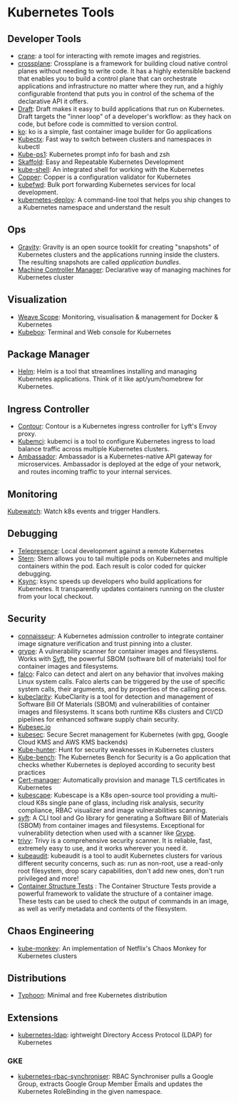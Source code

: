 # Kubernetes Tools

## Developer Tools
- [crane](https://github.com/google/go-containerregistry/tree/main/cmd/crane): a tool for interacting with remote images and registries.
- [crossplane](https://github.com/crossplane/crossplane): Crossplane is a framework for building cloud native control planes without needing to write code. It has a highly extensible backend that enables you to build a control plane that can orchestrate applications and infrastructure no matter where they run, and a highly configurable frontend that puts you in control of the schema of the declarative API it offers.
- [Draft](https://github.com/Azure/draft): Draft makes it easy to build applications that run on Kubernetes. Draft targets the "inner loop" of a developer's workflow: as they hack on code, but before code is committed to version control.
- [ko](https://github.com/ko-build/ko): ko is a simple, fast container image builder for Go applications
- [Kubectx](https://github.com/ahmetb/kubectx): Fast way to switch between clusters and namespaces in kubectl 
- [Kube-ps1](https://github.com/jonmosco/kube-ps1): Kubernetes prompt info for bash and zsh
- [Skaffold](https://github.com/GoogleContainerTools/skaffold): Easy and Repeatable Kubernetes Development
- [kube-shell](https://github.com/cloudnativelabs/kube-shell): An integrated shell for working with the Kubernetes
- [Copper](https://github.com/cloud66-oss/copper): Copper is a configuration validator for Kubernetes
- [kubefwd](https://github.com/txn2/kubefwd): Bulk port forwarding Kubernetes services for local development.
- [kubernetes-deploy](https://github.com/Shopify/kubernetes-deploy): A command-line tool that helps you ship changes to a Kubernetes namespace and understand the result

## Ops
- [Gravity](https://github.com/gravitational/gravity): Gravity is an open source tooklit for creating "snapshots" of Kubernetes clusters and the applications running inside the clusters. The resulting snapshots are called *application bundles*.
- [Machine Controller Manager](https://github.com/gardener/machine-controller-manager): Declarative way of managing machines for Kubernetes cluster


## Visualization
- [Weave Scope](https://github.com/weaveworks/scope): Monitoring, visualisation & management for Docker & Kubernetes 
- [Kubebox](https://github.com/astefanutti/kubebox): Terminal and Web console for Kubernetes 

## Package Manager
- [Helm](https://github.com/helm/helm): Helm is a tool that streamlines installing and managing Kubernetes applications. Think of it like apt/yum/homebrew for Kubernetes.

## Ingress Controller
- [Contour](https://github.com/heptio/contour): Contour is a Kubernetes ingress controller for Lyft's Envoy proxy.
- [Kubemci](https://github.com/GoogleCloudPlatform/k8s-multicluster-ingress): kubemci is a tool to configure Kubernetes ingress to load balance traffic across multiple Kubernetes clusters.
- [Ambassador](https://www.getambassador.io): Ambassador is a Kubernetes-native API gateway for microservices. Ambassador is deployed at the edge of your network, and routes incoming traffic to your internal services.

## Monitoring
[Kubewatch](https://github.com/robusta-dev/kubewatch): Watch k8s events and trigger Handlers.


## Debugging
- [Telepresence](https://www.telepresence.io/): Local development against a remote Kubernetes
- [Stern](https://github.com/wercker/stern): Stern allows you to tail multiple pods on Kubernetes and multiple containers within the pod. Each result is color coded for quicker debugging.
- [Ksync](https://github.com/vapor-ware/ksync): 
ksync speeds up developers who build applications for Kubernetes. It transparently updates containers running on the cluster from your local checkout. 

## Security
- [connaisseur](https://github.com/sse-secure-systems/connaisseur): A Kubernetes admission controller to integrate container image signature verification and trust pinning into a cluster.
- [grype](https://github.com/anchore/grype): A vulnerability scanner for container images and filesystems. Works with [Syft](https://github.com/anchore/syft), the powerful SBOM (software bill of materials) tool for container images and filesystems.
- [falco](https://github.com/falcosecurity/falco): Falco can detect and alert on any behavior that involves making Linux system calls. Falco alerts can be triggered by the use of specific system calls, their arguments, and by properties of the calling process.
- [kubeclarity](https://github.com/openclarity/kubeclarity): KubeClarity is a tool for detection and management of Software Bill Of Materials (SBOM) and vulnerabilities of container images and filesystems. It scans both runtime K8s clusters and CI/CD pipelines for enhanced software supply chain security.
- [Kubesec.io](https://kubesec.io/)
- [kubesec](https://github.com/shyiko/kubesec): Secure Secret management for Kubernetes (with gpg, Google Cloud KMS and AWS KMS backends)
- [Kube-hunter](https://github.com/aquasecurity/kube-hunter): Hunt for security weaknesses in Kubernetes clusters
- [Kube-bench](https://github.com/aquasecurity/kube-bench): The Kubernetes Bench for Security is a Go application that checks whether Kubernetes is deployed according to security best practices
- [Cert-manager](https://github.com/jetstack/cert-manager/): Automatically provision and manage TLS certificates in Kubernetes
- [kubescape](https://github.com/armosec/kubescape): Kubescape is a K8s open-source tool providing a multi-cloud K8s single pane of glass, including risk analysis, security compliance, RBAC visualizer and image vulnerabilities scanning.
- [syft](https://github.com/anchore/syft): A CLI tool and Go library for generating a Software Bill of Materials (SBOM) from container images and filesystems. Exceptional for vulnerability detection when used with a scanner like [Grype](https://github.com/anchore/grype).
- [trivy](https://github.com/aquasecurity/trivy): Trivy is a comprehensive security scanner. It is reliable, fast, extremely easy to use, and it works wherever you need it.
- [kubeaudit](https://github.com/Shopify/kubeaudit): kubeaudit is a tool to audit Kubernetes clusters for various different security concerns, such as: run as non-root, use a read-only root filesystem, drop scary capabilities, don't add new ones, don't run privileged and more!
- [Container Structure Tests](https://github.com/GoogleContainerTools/container-structure-test) : The Container Structure Tests provide a powerful framework to validate the structure of a container image. These tests can be used to check the output of commands in an image, as well as verify metadata and contents of the filesystem.

## Chaos Engineering
- [kube-monkey](https://github.com/asobti/kube-monkey): An implementation of Netflix's Chaos Monkey for Kubernetes clusters

## Distributions
- [Typhoon](https://github.com/poseidon/typhoon): Minimal and free Kubernetes distribution 

## Extensions
- [kubernetes-ldap](https://github.com/apprenda-kismatic/kubernetes-ldap): ightweight Directory Access Protocol (LDAP) for Kubernetes

### GKE
- [kubernetes-rbac-synchroniser](https://github.com/google-cloud-tools/kubernetes-rbac-synchroniser): RBAC Synchroniser pulls a Google Group, extracts Google Group Member Emails and updates the Kubernetes RoleBinding in the given namespace.
